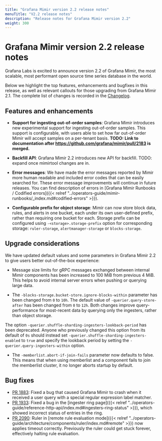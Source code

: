 ```yaml
---
title: "Grafana Mimir version 2.2 release notes"
menuTitle: "V2.2 release notes"
description: "Release notes for Grafana Mimir version 2.2"
weight: 300
---
```


# Grafana Mimir version 2.2 release notes

Grafana Labs is excited to announce version 2.2 of Grafana Mimir, the most scalable, most performant open source time series database in the world.

Below we highlight the top features, enhancements and bugfixes in this release, as well as relevant callouts for those upgrading from Grafana Mimir 2.1.
The complete list of changes is recorded in the [Changelog](https://github.com/grafana/mimir/blob/main/CHANGELOG.md).

## Features and enhancements

- **Support for ingesting out-of-order samples**: Grafana Mimir introduces new experimental support for ingesting out-of-order samples.
  This support is configurable, with users able to set how far out-of-order Mimir will accept samples on a per-tenant basis.
  **TODO: Link to documentation after https://github.com/grafana/mimir/pull/2183 is merged.**

- **Backfill API**: Grafana Mimir 2.2 introduces new API for backfill. TODO: expand once mimirtool changes are in.

- **Error messages**: We have made the error messages reported by Mimir more human readable and included error codes that can be easily searched for.
  These error message improvements will continue in future releases.
  You can find description of errors in [Grafana Mimir Runbooks / Codified errors]({{< relref "../operators-guide/mimir-runbooks/_index.md#codified-errors" >}}).

- **Configurable prefix for object storage**: Mimir can now store block data, rules, and alerts in one bucket, each under its own user-defined prefix, rather than requiring one bucket for each. Storage prefix can be configured using `-<storage>.storage-prefix` option for corresponding storage: `ruler-storage`, `alertmanager-storage` or `blocks-storage`.

## Upgrade considerations

We have updated default values and some parameters in Grafana Mimir 2.2 to give users better out-of-the-box experience:

- Message size limits for gRPC messages exchanged between internal Mimir components has been increased to 100 MiB from previous 4 MiB. This helps to avoid internal server errors when pushing or querying large data.

- The `-blocks-storage.bucket-store.ignore-blocks-within` parameter has been changed from `0` to `10h`. The default value of `-querier.query-store-after` has been changed from `0` to `12h`. Both changes improve query-performance for most-recent data by querying only the ingesters, rather than object storage.

The option `-querier.shuffle-sharding-ingesters-lookback-period` has been deprecated. Anyone who previously changed this option from its default of `0s` should instead set `-querier.shuffle-sharding-ingesters-enabled` to `true` and specify the lookback period by setting the `-querier.query-ingesters-within` option.

- The `-memberlist.abort-if-join-fails` parameter now defaults to false. This means that when using memberlist and a component fails to join the memberlist cluster, it no longer aborts startup by default.

## Bug fixes

- [PR 1883](https://github.com/grafana/mimir/pull/1883): Fixed a bug that caused Grafana Mimir to crash when it received a user query with a special regular expression label matcher.
- [PR 1933](https://github.com/grafana/mimir/pull/1933): Fixed a bug in the [ingester ring page]({{< relref "../operators-guide/reference-http-api/index.md#ingesters-ring-status" >}}), which showed incorrect status of entries in the ring.
- [PR 2090](https://github.com/grafana/mimir/pull/2090): Ruler in [remote rule evaluation mode]({{< relref "../operators-guide/architecture/components/ruler/index.md#remote" >}}) now applies timeout correctly. Previously the ruler could get stuck forever, effectively halting rule evaluation.

